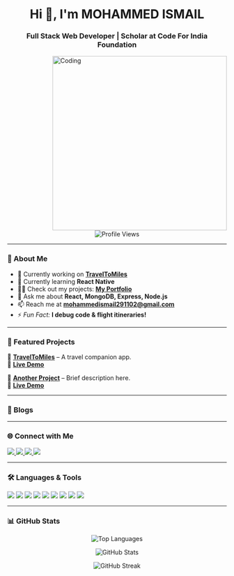 <h1 align="center">Hi 👋, I'm MOHAMMED ISMAIL</h1>
<h3 align="center">Full Stack Web Developer | Scholar at Code For India Foundation</h3>
<img align="right" alt="Coding" width="400" src="https://img.freepik.com/free-photo/3d-rendering-kid-playing-digital-game_23-2150898496.jpg">

<p align="center">
  <img src="https://komarev.com/ghpvc/?username=ismailmohammed1432&label=Profile%20views&color=0e75b6&style=flat" alt="Profile Views" />
</p>

---

### 🚀 About Me  
- 🔭 Currently working on **[TravelToMiles](https://github.com/ismailmohammed1432/travelToMiles)**  
- 🌱 Currently learning **React Native**  
- 👨‍💻 Check out my projects: **[My Portfolio](https://github.com/ismailmohammed1432/MyPortfolio)**  
- 💬 Ask me about **React, MongoDB, Express, Node.js**  
- 📫 Reach me at **mohammedismail291102@gmail.com**  
- ⚡ *Fun Fact:* **I debug code & flight itineraries!**  

---

### 📌 Featured Projects  
🚀 **[TravelToMiles](https://github.com/ismailmohammed1432/travelToMiles)** – A travel companion app.  
🔗 **[Live Demo](#)**  

🚀 **[Another Project](#)** – Brief description here.  
🔗 **[Live Demo](#)**  

---

### 📢 Blogs  
<!-- BLOG-POST-LIST:START -->
<!-- BLOG-POST-LIST:END -->

---

### 🌐 Connect with Me  
<p align="left">
  <a href="https://dev.to/codewithismail" target="_blank">
    <img src="https://img.shields.io/badge/Dev.to-0A0A0A?style=for-the-badge&logo=devdotto&logoColor=white" />
  </a>
  <a href="https://fb.com/survivor_awais" target="_blank">
    <img src="https://img.shields.io/badge/Facebook-1877F2?style=for-the-badge&logo=facebook&logoColor=white" />
  </a>
  <a href="https://instagram.com/survivor_awais" target="_blank">
    <img src="https://img.shields.io/badge/Instagram-E4405F?style=for-the-badge&logo=instagram&logoColor=white" />
  </a>
  <a href="https://medium.com/@mohammedismail291102" target="_blank">
    <img src="https://img.shields.io/badge/Medium-12100E?style=for-the-badge&logo=medium&logoColor=white" />
  </a>
</p>

---

### 🛠️ Languages & Tools  
<p align="left">
  <img src="https://img.shields.io/badge/JavaScript-F7DF1E?style=for-the-badge&logo=javascript&logoColor=black" />
  <img src="https://img.shields.io/badge/React-61DAFB?style=for-the-badge&logo=react&logoColor=black" />
  <img src="https://img.shields.io/badge/Node.js-339933?style=for-the-badge&logo=nodedotjs&logoColor=white" />
  <img src="https://img.shields.io/badge/Express.js-000000?style=for-the-badge&logo=express&logoColor=white" />
  <img src="https://img.shields.io/badge/MongoDB-47A248?style=for-the-badge&logo=mongodb&logoColor=white" />
  <img src="https://img.shields.io/badge/Tailwind_CSS-38B2AC?style=for-the-badge&logo=tailwind-css&logoColor=white" />
  <img src="https://img.shields.io/badge/AWS-232F3E?style=for-the-badge&logo=amazonaws&logoColor=white" />
  <img src="https://img.shields.io/badge/DigitalOcean-0080FF?style=for-the-badge&logo=digitalocean&logoColor=white" />
  <img src="https://img.shields.io/badge/Linux-FCC624?style=for-the-badge&logo=linux&logoColor=black" />
</p>

---

### 📊 GitHub Stats  
<p align="center">
  <img src="https://github-readme-stats.vercel.app/api/top-langs?username=ismailmohammed1432&show_icons=true&locale=en&layout=compact" alt="Top Languages" />
</p>

<p align="center">
  <img src="https://github-readme-stats.vercel.app/api?username=ismailmohammed1432&show_icons=true&locale=en" alt="GitHub Stats" />
</p>

<p align="center">
  <img src="https://github-readme-streak-stats.herokuapp.com/?user=ismailmohammed1432&" alt="GitHub Streak" />
</p>
